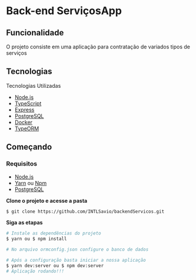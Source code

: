 # Back-end ServiçosApp
## Funcionalidade
O projeto consiste em uma aplicação para contratação de variados tipos de serviços

## Tecnologias

Tecnologias Utilizadas

- [Node.js](https://nodejs.org/en/)
- [TypeScript](https://www.typescriptlang.org/)
- [Express](https://expressjs.com/pt-br/)
- [PostgreSQL](https://www.postgresql.org/)
- [Docker](https://www.docker.com/)
- [TypeORM](https://typeorm.io/#/)


## Começando
### Requisitos
- [Node.js](https://nodejs.org/en/)
- [Yarn](https://classic.yarnpkg.com/) ou [Npm](https://www.npmjs.com/)
- [PostgreSQL](https://www.postgresql.org/)


**Clone o projeto e acesse a pasta**

```bash
$ git clone https://github.com/INTLSavio/backendServicos.git
```

**Siga as etapas**

```bash
# Instale as dependências do projeto
$ yarn ou $ npm install

# No arquivo ormconfig.json configure o banco de dados

# Após a configuração basta iniciar a nossa aplicação
$ yarn dev:server ou $ npm dev:server
# Aplicação rodando!!!
```
